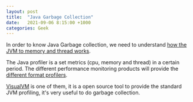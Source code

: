 ```yaml
---
layout: post
title:  "Java Garbage Collection"
date:   2021-09-06 8:15:00 +1000
categories: Geek
---
```


In order to know Java Garbage collection, we need to understand [how the JVM to memory and thread works](https://stackify.com/jvm-metrics/).

The Java profiler is a set metrics (cpu, memory and thread) in a certain period. The different performance monitoring products will provide the [different format profilers](https://stackify.com/java-profilers-3-types/).

[VisualVM](https://visualvm.github.io/) is one of them, it is a open source tool to provide the standard JVM profiling, it's very useful to do garbage collection.
